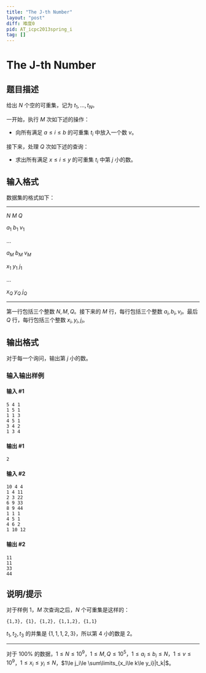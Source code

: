 ```yaml
---
title: "The J-th Number"
layout: "post"
diff: 难度0
pid: AT_icpc2013spring_i
tag: []
---
```


# The J-th Number

## 题目描述

给出 $N$ 个空的可重集，记为 $t_1,\dots,t_N$。

一开始，执行 $M$ 次如下述的操作：

+ 向所有满足 $a\le i\le b$ 的可重集 $t_i$ 中放入一个数 $v$。

接下来，处理 $Q$ 次如下述的查询：

+ 求出所有满足 $x\le i\le y$ 的可重集 $t_i$ 中第 $j$ 小的数。

## 输入格式

数据集的格式如下：

---

$N$ $M$ $Q$

$a_1$ $b_1$ $v_1$

$\dots$

$a_M$ $b_M$ $v_M$

$x_1$ $y_1$ $j_1$

$\dots$

$x_Q$ $y_Q$ $j_Q$

---

第一行包括三个整数 $N,M,Q$。接下来的 $M$ 行，每行包括三个整数 $a_i,b_i,v_i$。最后 $Q$ 行，每行包括三个整数 $x_i,y_i,j_i$。

## 输出格式

对于每一个询问，输出第 $j$ 小的数。

### 输入输出样例

#### 输入 #1

```plain
5 4 1
1 5 1
1 1 3
4 5 1
3 4 2
1 3 4
```

#### 输出 #1

```plain
2
```

#### 输入 #2

```plain
10 4 4
1 4 11
2 3 22
6 9 33
8 9 44
1 1 1
4 5 1
4 6 2
1 10 12
```

#### 输出 #2

```plain
11
11
33
44
```

## 说明/提示

对于样例 1，$M$ 次查询之后，$N$ 个可重集是这样的：

```plain
{1,3}, {1}, {1,2}, {1,1,2}, {1,1}
```

$t_1,t_2,t_3$ 的并集是 $\{1,1,1,2,3\}$，所以第 $4$ 小的数是 $2$。

---


对于 $100\%$ 的数据，$1\le N\le 10^9$，$1\le M,Q\le 10^5$，$1\le a_i\le b_i\le N$，$1\le v\le 10^9$，$1\le x_i\le y_i\le N$，$1\le j_i\le \sum\limits_{x_i\le k\le y_i}|t_k|$。

